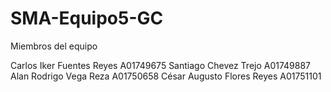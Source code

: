 # SMA-Equipo5-GC

Miembros del equipo

Carlos Iker Fuentes Reyes 
A01749675
Santiago Chevez Trejo 
A01749887
Alan Rodrigo Vega Reza 
A01750658
César Augusto Flores Reyes 
A01751101


